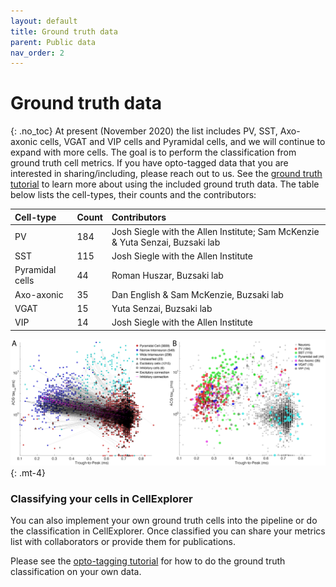 ```yaml
---
layout: default
title: Ground truth data
parent: Public data
nav_order: 2
---
```

# Ground truth data
{: .no_toc}
At present (November 2020) the list includes PV, SST, Axo-axonic cells, VGAT and VIP cells and Pyramidal cells, and we will continue to expand with more cells. The goal is to perform the classification from ground truth cell metrics. If you have opto-tagged data that you are interested in sharing/including, please reach out to us. See the [ground truth tutorial]({{"/tutorials/ground-truth-tutorial/"|absolute_url}}) to learn more about using the included ground truth data. The table below lists the cell-types, their counts and the contributors:

| Cell-type  | Count | Contributors |
|:-----------|:------|:------|
| PV         | 184   | Josh Siegle with the Allen Institute; Sam McKenzie & Yuta Senzai, Buzsaki lab |
| SST        | 115   | Josh Siegle with the Allen Institute |
| Pyramidal cells | 44 | Roman Huszar, Buzsaki lab |
| Axo-axonic | 35    | Dan English & Sam McKenzie, Buzsaki lab |
| VGAT       | 15    | Yuta Senzai, Buzsaki lab |
| VIP        | 14    | Josh Siegle with the Allen Institute |

[![](https://raw.githubusercontent.com/petersenpeter/common_resources/main/images/groundTruth_CellExplorerPlot.png)](https://raw.githubusercontent.com/petersenpeter/common_resources/main/images/groundTruth_CellExplorerPlot.png){: .mt-4}

### Classifying your cells in CellExplorer
You can also implement your own ground truth cells into the pipeline or do the classification in CellExplorer. Once classified you can share your metrics list with collaborators or provide them for publications.

Please see the [opto-tagging tutorial]({{"/tutorials/optotagging-tutorial/"|absolute_url}}) for how to do the ground truth classification on your own data.